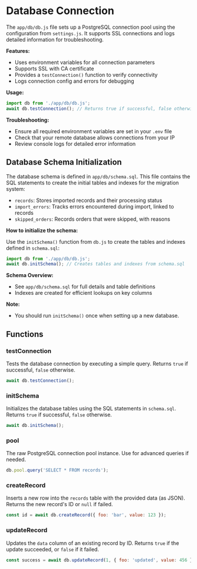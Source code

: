 # Database Connection

The `app/db/db.js` file sets up a PostgreSQL connection pool using the configuration from `settings.js`. It supports SSL connections and logs detailed information for troubleshooting.

**Features:**
- Uses environment variables for all connection parameters
- Supports SSL with CA certificate
- Provides a `testConnection()` function to verify connectivity
- Logs connection config and errors for debugging

**Usage:**
```js
import db from './app/db/db.js';
await db.testConnection(); // Returns true if successful, false otherwise
```

**Troubleshooting:**
- Ensure all required environment variables are set in your `.env` file
- Check that your remote database allows connections from your IP
- Review console logs for detailed error information

## Database Schema Initialization

The database schema is defined in `app/db/schema.sql`. This file contains the SQL statements to create the initial tables and indexes for the migration system:
- `records`: Stores imported records and their processing status
- `import_errors`: Tracks errors encountered during import, linked to records
- `skipped_orders`: Records orders that were skipped, with reasons

**How to initialize the schema:**

Use the `initSchema()` function from `db.js` to create the tables and indexes defined in `schema.sql`:

```js
import db from './app/db/db.js';
await db.initSchema(); // Creates tables and indexes from schema.sql
```

**Schema Overview:**
- See `app/db/schema.sql` for full details and table definitions
- Indexes are created for efficient lookups on key columns

**Note:**
- You should run `initSchema()` once when setting up a new database.

## Functions

### testConnection
Tests the database connection by executing a simple query. Returns `true` if successful, `false` otherwise.
```js
await db.testConnection();
```

### initSchema
Initializes the database tables using the SQL statements in `schema.sql`. Returns `true` if successful, `false` otherwise.
```js
await db.initSchema();
```

### pool
The raw PostgreSQL connection pool instance. Use for advanced queries if needed.
```js
db.pool.query('SELECT * FROM records');
```

### createRecord
Inserts a new row into the `records` table with the provided data (as JSON). Returns the new record's ID or `null` if failed.
```js
const id = await db.createRecord({ foo: 'bar', value: 123 });
```

### updateRecord
Updates the `data` column of an existing record by ID. Returns `true` if the update succeeded, or `false` if it failed.
```js
const success = await db.updateRecord(1, { foo: 'updated', value: 456 });
```
